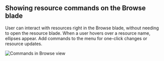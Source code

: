 <properties title="Showing resource commands on the Browse blade" pageTitle="Showing resource commands on the Browse blade" description="" authors="mattshel" />

<tags
    ms.service="portalfx"
    ms.workload="portalfx"
    ms.tgt_pltfrm="portalfx"
    ms.devlang="portalfx"
    ms.topic="get-started-article"
    ms.date="07/23/2015" 
    ms.author="mattshel"/> 

<a name="showing-resource-commands-on-the-browse-blade"></a>
## Showing resource commands on the Browse blade ##

User can interact with resources right in the Browse blade, without needing to open the resource blade. When a user hovers over a resource name, ellipses appear. Add commands to the menu for one-click changes or resource updates.

![Commands in Browse view][show_commands]



[show_commands]: ../media/portalfx-ux-show-commands/show_commands.png